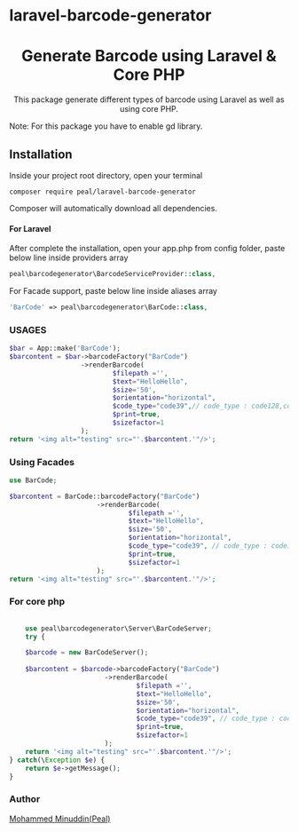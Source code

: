 # laravel-barcode-generator
<h1 align="center">Generate Barcode using Laravel & Core PHP</h1>

<p align="center">
This package generate different types of barcode using Laravel as well as using core PHP.

Note: For this package you have to enable gd library.
</p>

## Installation

Inside your project root directory, open your terminal

```shell
composer require peal/laravel-barcode-generator
```

Composer will automatically download all dependencies.

#### For Laravel

After complete the installation, open your app.php from config folder, paste below line inside providers array 

```php
peal\barcodegenerator\BarcodeServiceProvider::class,
```

For Facade support, paste below line inside aliases array

```php
'BarCode' => peal\barcodegenerator\BarCode::class,
```

### USAGES 

```php
$bar = App::make('BarCode');
$barcontent = $bar->barcodeFactory("BarCode")
                  ->renderBarcode(
                          $filepath ='', 
                          $text="HelloHello", 
                          $size='50', 
                          $orientation="horizontal", 
                          $code_type="code39",// code_type : code128,code39,code128b,code128a,code25,codabar 
                          $print=true, 
                          $sizefactor=1
                  );
return '<img alt="testing" src="'.$barcontent.'"/>';
```
### Using Facades

```php
use BarCode;

$barcontent = BarCode::barcodeFactory("BarCode")
                      ->renderBarcode(
                              $filepath ='', 
                              $text="HelloHello", 
                              $size='50', 
                              $orientation="horizontal", 
                              $code_type="code39", // code_type : code128,code39,code128b,code128a,code25,codabar 
                              $print=true, 
                              $sizefactor=1
                      );
return '<img alt="testing" src="'.$barcontent.'"/>';

```

### For core php
```php
    
    use peal\barcodegenerator\Server\BarCodeServer;
    try {

    $barcode = new BarCodeServer();
        
    $barcontent = $barcode->barcodeFactory("BarCode")
                        ->renderBarcode(
                                $filepath ='', 
                                $text="HelloHello", 
                                $size='50', 
                                $orientation="horizontal", 
                                $code_type="code39", // code_type : code128,code39,code128b,code128a,code25,codabar 
                                $print=true, 
                                $sizefactor=1
                        );
    return '<img alt="testing" src="'.$barcontent.'"/>';
} catch(\Exception $e) {
    return $e->getMessage();
}
```

### Author

[Mohammed Minuddin(Peal)](https://moinshareidea.wordpress.com)

